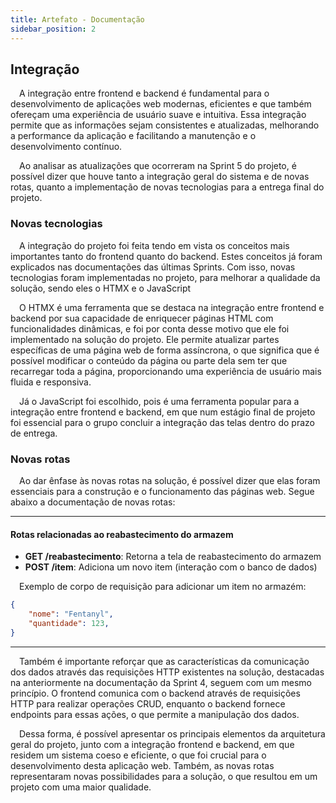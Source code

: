 ```yaml
---
title: Artefato - Documentação
sidebar_position: 2
---
```


## Integração

&emsp;A integração entre frontend e backend é fundamental para o desenvolvimento de aplicações web modernas, eficientes e que também ofereçam uma experiência de usuário suave e intuitiva. Essa integração permite que as informações sejam consistentes e atualizadas, melhorando a performance da aplicação e facilitando a manutenção e o desenvolvimento contínuo.

&emsp;Ao analisar as atualizações que ocorreram na Sprint 5 do projeto, é possível dizer que houve tanto a integração geral do sistema e de novas rotas, quanto a implementação de novas tecnologias para a entrega final do projeto.

### Novas tecnologias

&emsp;A integração do projeto foi feita tendo em vista os conceitos mais importantes tanto do frontend quanto do backend. Estes conceitos já foram explicados nas documentações das últimas Sprints. Com isso, novas tecnologias foram implementadas no projeto, para melhorar a qualidade da solução, sendo eles o HTMX e o JavaScript

&emsp;O HTMX é uma ferramenta que se destaca na integração entre frontend e backend por sua capacidade de enriquecer páginas HTML com funcionalidades dinâmicas, e foi por conta desse motivo que ele foi implementado na solução do projeto. Ele permite atualizar partes específicas de uma página web de forma assíncrona, o que significa que é possível modificar o conteúdo da página ou parte dela sem ter que recarregar toda a página, proporcionando uma experiência de usuário mais fluida e responsiva.

&emsp;Já o JavaScript foi escolhido, pois é uma ferramenta popular para a integração entre frontend e backend, em que num estágio final de projeto foi essencial para o grupo concluir a integração das telas dentro do prazo de entrega.

### Novas rotas

&emsp;Ao dar ênfase às novas rotas na solução, é possível dizer que elas foram essenciais para a construção e o funcionamento das páginas web. Segue abaixo a documentação de novas rotas:

---

#### Rotas relacionadas ao reabastecimento do armazem

- **GET /reabastecimento**: Retorna a tela de reabastecimento do armazem
- **POST /item**: Adiciona um novo item (interação com o banco de dados)

&emsp;Exemplo de corpo de requisição para adicionar um item no armazém:

```json
{
	"nome": "Fentanyl",
	"quantidade": 123,
}
```

---

&emsp;Também é importante reforçar que as características da comunicação dos dados através das requisições HTTP existentes na solução, destacadas na anteriormente na documentação da Sprint 4, seguem com um mesmo princípio. O frontend comunica com o backend através de requisições HTTP para realizar operações CRUD, enquanto o backend fornece endpoints para essas ações, o que permite a manipulação dos dados.

&emsp;Dessa forma, é possível apresentar os principais elementos da arquitetura geral do projeto, junto com a integração frontend e backend, em que residem um sistema coeso e eficiente, o que foi crucial para o desenvolvimento desta aplicação web. Também, as novas rotas representaram novas possibilidades para a solução, o que resultou em um projeto com uma maior qualidade.
